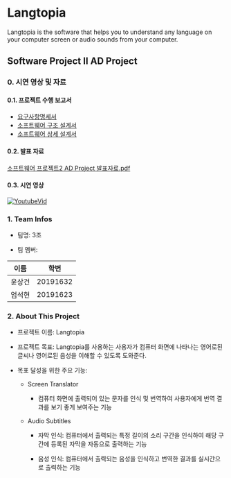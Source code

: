 # Langtopia
Langtopia is the software that helps you to understand any language on your computer screen or audio sounds from your computer.

## Software Project Ⅱ AD Project
### 0. 시연 영상 및 자료
#### 0.1. 프로젝트 수행 보고서
* [요구사항명세서](./docs/SRS.md)
* [소프트웨어 구조 설계서](./docs/ADS.md)
* [소프트웨어 상세 설계서](./docs/DDS.md)

#### 0.2. 발표 자료
[소프트웨어 프로젝트2 AD Project 발표자료.pdf](./docs/소프트웨어%20프로젝트2%20AD%20Project%2004분반%203조.pdf)

#### 0.3. 시연 영상
[![YoutubeVid](http://img.youtube.com/vi/nfQMAQ8Ww1U/0.jpg)](http://www.youtube.com/watch?v=nfQMAQ8Ww1U)

### 1. Team Infos

* 팀명: 3조

* 팀 멤버:

| 이름   | 학번     |
|--------|----------|
| 윤상건 | 20191632 |
| 엄석현 | 20191623 |

### 2. About This Project

* 프로젝트 이름: Langtopia

* 프로젝트 목표: Langtopia를 사용하는 사용자가 컴퓨터 화면에 나타나는 영어로된 글씨나 영어로된 음성을 이해할 수 있도록 도와준다.

* 목표 달성을 위한 주요 기능: 
    * Screen Translator
        * 컴퓨터 화면에 출력되어 있는 문자를 인식 및 번역하여 사용자에게 번역 결과를 보기 좋게 보여주는 기능
    
    * Audio Subtitles
        * 자막 인식: 컴퓨터에서 출력되는 특정 길이의 소리 구간을 인식하여 해당 구간에 등록된 자막을 자동으로 출력하는 기능
        
        * 음성 인식: 컴퓨터에서 출력되는 음성을 인식하고 번역한 결과를 실시간으로 출력하는 기능
        

